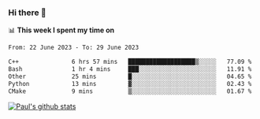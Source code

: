 ### Hi there 👋

📊 **This week I spent my time on**
<!--START_SECTION:waka-->

```txt
From: 22 June 2023 - To: 29 June 2023

C++               6 hrs 57 mins   ███████████████████▒░░░░░   77.09 %
Bash              1 hr 4 mins     ███░░░░░░░░░░░░░░░░░░░░░░   11.91 %
Other             25 mins         █░░░░░░░░░░░░░░░░░░░░░░░░   04.65 %
Python            13 mins         ▓░░░░░░░░░░░░░░░░░░░░░░░░   02.43 %
CMake             9 mins          ▒░░░░░░░░░░░░░░░░░░░░░░░░   01.67 %
```

<!--END_SECTION:waka-->


[![Paul's github stats](https://github-readme-stats.vercel.app/api?username=mickeyouyou&theme=dracula&show_icons=true)](https://github.com/anuraghazra/github-readme-stats)
